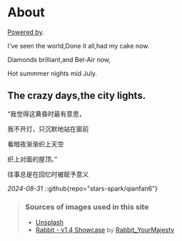 # About
[Powered by](https://github.com/saicaca/fuwari).

I've seen the world,Done it all,had my cake now.

Diamonds brilliant,and Bel-Air now,

Hot summmer nights mid July.

The crazy days,the city lights.
---
“我觉得这黄昏时最有意思，

我不开灯，只沉默地站在窗前

看暗夜渐渐织上天空

织上对面的屋顶。”

往事总是在回忆时被赋予意义

*2024-08-31*
::github{repo="stars-spark/qianfan6"}

> ### Sources of images used in this site
> - [Unsplash](https://unsplash.com/)
> - [Rabbit - v1.4 Showcase](https://civitai.com/posts/586908) by [Rabbit_YourMajesty](https://civitai.com/user/Rabbit_YourMajesty)